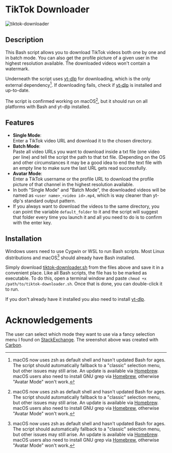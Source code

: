 # TikTok Downloader

![tiktok-downloader](https://raw.githubusercontent.com/anga83/tiktok-downloader/main/carbon.png)

## Description

This Bash script allows you to download TikTok videos both one by one and in batch mode. You can also get the profile picture of a given user in the highest resolution available. The downloaded videos won't contain a watermark.

Underneath the script uses [yt-dlp](https://github.com/yt-dlp/yt-dlp) for downloading, which is the only external dependency[^1]. If downloading fails, check if [yt-dlp](https://github.com/yt-dlp/yt-dlp) is installed and up-to-date.

The script is confirmed working on macOS[^1], but it should run on all platforms with Bash and yt-dlp installed.

## Features

- **Single Mode**: <br />Enter a TikTok video URL and download it to the chosen directory.
- **Batch Mode**: <br />Paste all video URLs you want to download inside a txt file (one video per line) and tell the script the path to that txt file. (Depending on the OS and other circumstances it may be a good idea to end the text file with an empty line to make sure the last URL gets read successfully.
- **Avatar Mode**: <br />Enter a TikTok username or the profile URL to download the profile picture of that channel in the highest resolution available.
- In both "Single Mode" and "Batch Mode", the downloaded videos will be named as `<user name>_<video id>.mp4`, which is way cleaner than yt-dlp's standard output pattern.
- If you always want to download the videos to the same directory, you can point the variable `default_folder` to it and the script will suggest that folder every time you launch it and all you need to do is to confirm with the enter key.

## Installation

Windows users need to use Cygwin or WSL to run Bash scripts. Most Linux distributions and macOS[^1] should already have Bash installed.

Simply download [tiktok-downloader.sh](https://raw.githubusercontent.com/anga83/tiktok-downloader/main/tiktok-downloader.sh) from the files above and save it in a convenient place. Like all Bash scripts, the file has to be marked as executable. To do this, open a terminal window and paste `chmod +x /path/to/tiktok-downloader.sh`. Once that is done, you can double-click it to run.

If you don't already have it installed you also need to install [yt-dlp](https://github.com/yt-dlp/yt-dlp).


# Acknowledgements

The user can select which mode they want to use via a fancy selection menu I found on [StackExchange](https://unix.stackexchange.com/questions/146570/arrow-key-enter-menu).
The sreenshot above was created with [Carbon](https://carbon.now.sh).


[^1]: macOS now uses zsh as default shell and hasn't updated Bash for ages. The script should automatically fallback to a "classic" selection menu, but other issues may still arise. An update is available via [Homebrew](https://formulae.brew.sh/formula/bash). macOS users also need to install GNU grep via [Homebrew](https://formulae.brew.sh/formula/grep), otherwise "Avatar Mode" won't work.
